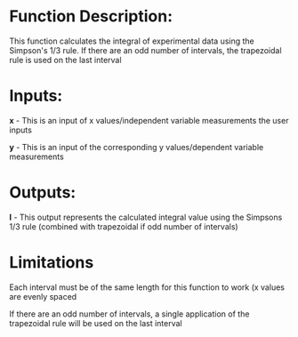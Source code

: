 # Function Description: 
This function calculates the integral of experimental data using the Simpson's 1/3 rule. If there are an odd number of intervals, the trapezoidal rule is used on the last interval

# Inputs:

**x** - This is an input of x values/independent variable measurements the user inputs

**y** - This is an input of the corresponding y values/dependent variable measurements 

# Outputs:

**I** - This output represents the calculated integral value using the Simpsons 1/3 rule (combined with trapezoidal if odd number of intervals)

# Limitations

Each interval must be of the same length for this function to work (x values are evenly spaced

If there are an odd number of intervals, a single application of the trapezoidal rule will be used on the last interval
